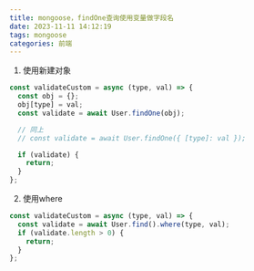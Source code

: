 ```yaml
---
title: mongoose，findOne查询使用变量做字段名
date: 2023-11-11 14:12:19
tags: mongoose
categories: 前端
---
```

<meta name="referrer" content="no-referrer"/>

1. 使用新建对象
```js
const validateCustom = async (type, val) => {
  const obj = {};
  obj[type] = val;
  const validate = await User.findOne(obj);

  // 同上
  // const validate = await User.findOne({ [type]: val });

  if (validate) {
    return;
  }
};
```
2. 使用where
```js
const validateCustom = async (type, val) => {
  const validate = await User.find().where(type, val);
  if (validate.length > 0) {
    return;
  }
};
```
